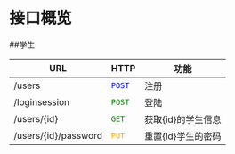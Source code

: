 # 接口概览

##学生

**URL** | **HTTP** | **功能** 
---------|----------|--------------
/users|<font color=blue>`POST`</font>|注册
/loginsession|<font color=green>`POST`</font>|登陆
/users/{id}|<font color=green>`GET`</font>|获取{id}的学生信息
/users/{id}/password|<font color=orange>`PUT`</font>|重置{id}学生的密码